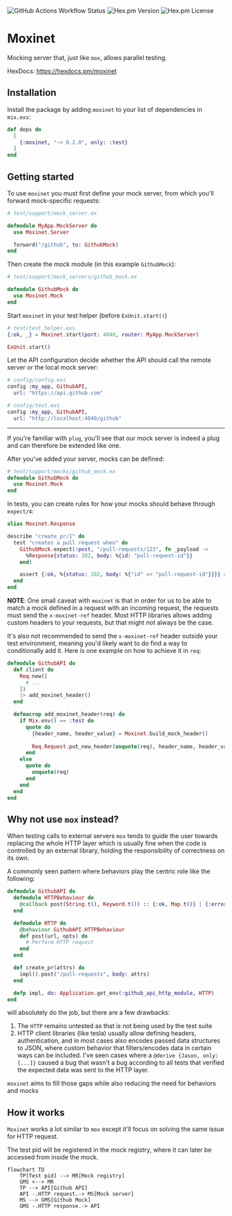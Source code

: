 ![GitHub Actions Workflow Status](https://img.shields.io/github/actions/workflow/status/johantell/moxinet/.github%2Fworkflows%2Felixir.yml)
![Hex.pm Version](https://img.shields.io/hexpm/v/moxinet)
![Hex.pm License](https://img.shields.io/hexpm/l/moxinet)

# Moxinet
Mocking server that, just like `mox`, allows parallel testing.

HexDocs: https://hexdocs.pm/moxinet

## Installation

Install the package by adding `moxinet` to your list of dependencies in `mix.exs`:

```elixir
def deps do
  [
    {:moxinet, "~> 0.2.0", only: :test}
  ]
end
```

## Getting started
To use `moxinet` you must first define your mock server, from which you'll forward
mock-specific requests:

```elixir
# test/support/mock_server.ex

defmodule MyApp.MockServer do
  use Moxinet.Server

  forward("/github", to: GithubMock)
end
```

Then create the mock module (in this example `GithubMock`):

```elixir
# test/support/mock_servers/github_mock.ex

defmodule GithubMock do
  use Moxinet.Mock
end
```

Start `moxinet` in your test helper (before `ExUnit.start()`)
```elixir
# test/test_helper.exs
{:ok, _} = Moxinet.start(port: 4040, router: MyApp.MockServer)

ExUnit.start()
```

Let the API configuration decide whether the API should call the remote server or the local mock server:

```elixir
# config/config.exs
config :my_app, GithubAPI,
  url: "https://api.github.com"

# config/test.exs
config :my_app, GithubAPI,
  url: "http://localhost:4040/github"
```

---

If you're familiar with `plug`, you'll see that our mock server is indeed a plug and can therefore
be extended like one.

After you've added your server, mocks can be defined:

```elixir
# test/support/mocks/github_mock.ex
defmodule GithubMock do
  use Moxinet.Mock
end
```

In tests, you can create rules for how your mocks should behave through `expect/4`:

```elixir
alias Moxinet.Response

describe "create_pr/1" do
  test "creates a pull request when" do
    GithubMock.expect(:post, "/pull-requests/123", fn _payload ->
      %Response{status: 202, body: %{id: "pull-request-id"}}
    end)

    assert {:ok, %{status: 202, body: %{"id" => "pull-request-id"}}}} = GithubAPI.create_pr(title: "My PR")
  end
end
```

**NOTE**: One small caveat with `moxinet` is that in order for us to be able to match
a mock defined in a request with an incoming request, the requests must send the `x-moxinet-ref` header.
Most HTTP libraries allows adding custom headers to your requests, but that might not always be the case.

It's also not recommended to send the `x-moxinet-ref` header outside your test environment, meaning you'd
likely want to do find a way to conditionally add it. Here is one example on how to achieve it in `req`:

```elixir
defmodule GithubAPI do
  def client do
    Req.new([
      # ...
    ])
    |> add_moxinet_header()
  end

  defmacrop add_moxinet_header(req) do
    if Mix.env() == :test do
      quote do
        {header_name, header_value} = Moxinet.build_mock_header()
      
        Req.Request.put_new_header(unquote(req), header_name, header_value)
      end
    else
      quote do
        unquote(req)
      end
    end
  end
end
```

## Why not use `mox` instead?
When testing calls to external servers `mox` tends to guide the user towards
replacing the whole HTTP layer which is usually fine when the code is controlled
by an external library, holding the responsibility of correctness on its own.

A commonly seen pattern where behaviors play the centric role like the following:

```elixir
defmodule GithubAPI do
  defmodule HTTPBehaviour do
    @callback post(String.t(), Keyword.t()) :: {:ok, Map.t()} | {:error, :atom}
  end

  defmodule HTTP do
    @behaviour GithubAPI.HTTPBehaviour
    def post(url, opts) do
      # Perform HTTP request
    end
  end

  def create_pr(attrs) do
    impl().post("/pull-requests", body: attrs)
  end

  defp impl, do: Application.get_env(:github_api_http_module, HTTP)
end
```

will absolutely do the job, but there are a few drawbacks:

1. The `HTTP` remains untested as that is not being used by the test suite
2. HTTP client libraries (like tesla) usually allow defining headers, authentication,
   and in most cases also encodes passed data structures to JSON, where custom behavior
   that filters/encodes data in certain ways can be included. I've seen cases where a
   `@derive {Jason, only: [...]}` caused a bug that wasn't a bug according to all tests
   that verified the expected data was sent to the HTTP layer.

`moxinet` aims to fill those gaps while also reducing the need for behaviors and mocks


## How it works
`Moxinet` works a lot similar to `mox` except it'll focus on solving the same issue for HTTP request.

The test pid will be registered in the mock registry, where it can later be accessed from inside the mock.

```mermaid
flowchart TD
    TP[Test pid] --> MR[Mock registry]
    GMS <--> MR
    TP --> API[Github API]
    API -.HTTP request.-> MS[Mock server]
    MS --> GMS[Github Mock]
    GMS -.HTTP response.-> API
```
